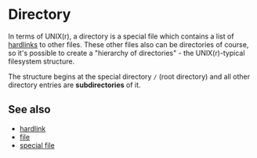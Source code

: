 # Directory

In terms of UNIX(r), a directory is a special file which contains a list
of [hardlinks](/dict/terms/hardlink) to other files. These other files
also can be directories of course, so it\'s possible to create a
\"hierarchy of directories\" - the UNIX(r)-typical filesystem structure.

The structure begins at the special directory `/` (root directory) and
all other directory entries are **subdirectories** of it.

## See also

-   [hardlink](/dict/terms/hardlink)
-   [file](/dict/terms/file)
-   [special file](/dict/terms/special_file)
